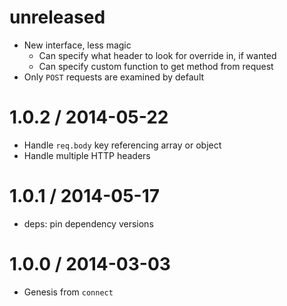 unreleased
==========

  * New interface, less magic
    - Can specify what header to look for override in, if wanted
    - Can specify custom function to get method from request
  * Only `POST` requests are examined by default

1.0.2 / 2014-05-22
==================

  * Handle `req.body` key referencing array or object
  * Handle multiple HTTP headers

1.0.1 / 2014-05-17
==================

  * deps: pin dependency versions

1.0.0 / 2014-03-03
==================

  * Genesis from `connect`
